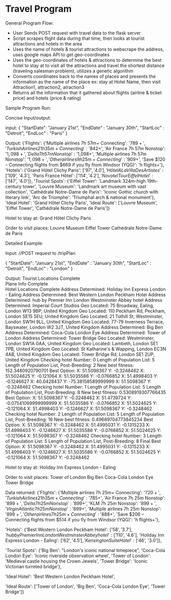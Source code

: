 # Travel Program

General Program Flow:
- User Sends POST request with travel data to the flask server
- Script scrapes flight data during that time, then looks at tourist attractions and hotels in the area
- Uses the name of hotels & tourist attractions to webscrape the address, uses google maps API to get geo-coordinates
- Uses the geo-coordinates of hotels & attractions to determine the best hotel to stay at to visit all the attractions and travel the shortest distance (traveling salesman problem), utilizes a genetic algorithm
- Converts coordinates back to the names of places and presents the information as the name of the place ex: stay at Hotel Name, then visit Attraction1, attraction2, atraction3
- Returns all the information that it gathered about flights (airline & ticket price) and  hotels (price & rating)

Sample Program Run:

Concise Input/output:

input:
{
"StartDate": "January 21st",
"EndDate"  : "January 30th",
"StartLoc" : "Detroit",
"EndLoc"   : "Paris"
}


Output:
{'Flights': {'Multiple airlines 7h 57m+ Connecting': '$789+', 'Turkish Airlines 21h 35m+ Connecting': '$842+', 'Air
France 7h 57m Nonstop': '$1,098+', 'Delta 7h 57m Nonstop': '$1,098+', 'Multiple airlines 7h 57m Nonstop': '$1,098+',
'Other airlines 9h 25m+ Connecting': '$909+', 'Save $120 – Connecting flights from $669 if you fly from Windsor (YQG)':
'h flights+'}, 
'Hotels': {'Grand Hôtel Clichy Paris': ['$97', '4.0'], 'Hôtel A La Villa Des Artistes': ['$109', '4.3'],
'Paris France Hôtel': ['$114', '4.2'], 'Novotel Tour Eiffel Hotel': ['$147', '4.0']}, 
'Tourist Spots': {'Eiffel Tower': 'Landmark 324m-high 19th-century tower', 'Louvre Museum': 'Landmark art museum with vast collection', 'Cathédrale Notre-Dame de Paris': 'Iconic Gothic church with literary link', 'Arc de Triomphe': 'Triumphal arch & national monument'},
'Ideal Hotel': 'Grand Hôtel Clichy Paris', 
'Ideal Route': ['Louvre Museum', 'Eiffel Tower', 'Cathédrale Notre-Dame de Paris']}

Hotel to stay at: Grand Hôtel Clichy Paris

Order to visit places: 
Louvre Museum
Eiffel Tower
Cathédrale Notre-Dame de Paris


Detailed Example:

Input:
//POST request to /tripPlan

{
"StartDate": "January 21st",
"EndDate"  : "January 30th",
"StartLoc" : "Detroit",
"EndLoc"   : "London"
}

Output:
Tourist Locations Complete\
Plane Info Complete\
Hotel Locations Complete
Address Determined: Holiday Inn Express London - Ealing
Address Determined: Best Western London Peckham Hotel
Address Determined: hub by Premier Inn London Westminster Abbey hotel
Address Determined: Imperial Court Studios
Geo Located: 75 Broadway, Ealing, London W13 9BP, United Kingdom
Geo Located: 110 Peckham Rd, Peckham, London SE15 5EU, United Kingdom
Geo Located: 21 Tothill St, Westminster, London SW1H 9LL, United Kingdom
Geo Located: 77-79 Inverness Terrace, Bayswater, London W2 3JT, United Kingdom
Address Determined: Big Ben
Address Determined: Coca-Cola London Eye
Address Determined: Tower of London
Address Determined: Tower Bridge
Geo Located: Westminster, London SW1A 0AA, United Kingdom
Geo Located: Lambeth, London SE1 7PB, United Kingdom
Geo Located: St Katharine's & Wapping, London EC3N 4AB, United Kingdom
Geo Located: Tower Bridge Rd, London SE1 2UP, United Kingdom
Checking hotel Number: 0
Length of Population List: 5
Length of Population List, Post-Breeding: 2
New best fitness: 152.3480920790701
Best Option: 
X: 51.5098367 Y: -0.3248462
X: 51.5024625 Y: -0.121064
X: 51.5035586 Y: -0.0766852
X: 51.4998403 Y: -0.1246627
X: 40.0428437 Y: -75.38158589999999
X: 51.5098367 Y: -0.3248462
Checking hotel Number: 1
Length of Population List: 5
Length of Population List, Post-Breeding: 8
New best fitness: 0.5308919307766435
Best Option: 
X: 51.5098367 Y: -0.3248462
X: 51.4739724 Y: -0.07541099999999999
X: 51.5035586 Y: -0.0766852
X: 51.5024625 Y: -0.121064
X: 51.4998403 Y: -0.1246627
X: 51.5098367 Y: -0.3248462
Checking hotel Number: 2
Length of Population List: 5
Length of Population List, Post-Breeding: 16
New best fitness: 0.49689704773845234
Best Option: 
X: 51.5098367 Y: -0.3248462
X: 51.4995031 Y: -0.1315233
X: 51.4998403 Y: -0.1246627
X: 51.5035586 Y: -0.0766852
X: 51.5024625 Y: -0.121064
X: 51.5098367 Y: -0.3248462
Checking hotel Number: 3
Length of Population List: 5
Length of Population List, Post-Breeding: 8
Final Best Option: 
X: 51.5098367 Y: -0.3248462
X: 51.4995031 Y: -0.1315233
X: 51.4998403 Y: -0.1246627
X: 51.5035586 Y: -0.0766852
X: 51.5024625 Y: -0.121064
X: 51.5098367 Y: -0.3248462

Hotel to stay at: Holiday Inn Express London - Ealing

Order to visit places: 
Tower of London
Big Ben
Coca-Cola London Eye
Tower Bridge

Data returned:
{'Flights': {'Multiple airlines 7h 25m+ Connecting': '$720+', 'Turkish Airlines 21h 35m+ Connecting': '$785+', 'Air
France 7h 25m Nonstop': '$899+', 'Delta 7h 25m Nonstop': '$899+', 'KLM 7h 25m Nonstop': '$899+', 'Virgin Atlantic 7h 25m Nonstop': '$899+', 'Multiple airlines 7h 25m Nonstop': '$899+', 'Other airlines 7h 25m+ Connecting': '$888+', 'Save $206 – Connecting flights from $514 if you fly from Windsor (YQG)': 'h flights+'}, 

'Hotels': {'Best Western London Peckham Hotel': ['$58', '3.7'], 'hub by Premier Inn London Westminster Abbey hotel': ['$110', '4.6'], 'Holiday Inn Express London - Ealing': ['$62', '4.5'], 'Kensington Suite Hotel': ['$46', '3.0']}, 

'Tourist Spots': {'Big Ben': "London's iconic national timepiece", 'Coca-Cola London Eye': 'Iconic riverside observation wheel', 'Tower of London': 'Medieval castle housing the Crown Jewels', 'Tower Bridge': 'Iconic Victorian turreted bridge'}, 

'Ideal Hotel': 'Best Western London Peckham Hotel', 

'Ideal Route': ['Tower of London', 'Big Ben', 'Coca-Cola London Eye', 'Tower Bridge']}
